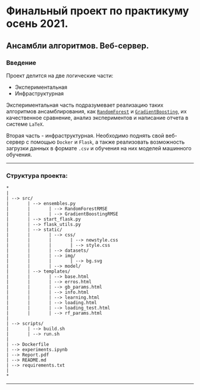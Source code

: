 # Финальный проект по практикуму осень 2021.
## Ансамбли алгоритмов. Веб-сервер.
### Введение


Проект делится на две логические части:
* Экспериментальная
* Инфраструктурная

Экспериментальная часть подразумевает реализацию 
таких алгоритмов ансамблирования, как
[`RandomForest`](http://www.machinelearning.ru/wiki/images/3/3a/Voron-ML-Compositions1-slides.pdf) 
и [`GradientBoosting`](http://www.machinelearning.ru/wiki/images/2/21/Voron-ML-Compositions-slides2.pdf), 
их качественное сравнение, анализ 
экспериментов и написание отчета в системе `LaTeX`.

Вторая часть - инфраструктурная. Необходимо поднять 
свой веб-сервер с помощью `Docker` и `Flask`, а также реализовать
возможность загрузки данных в формате  `.csv` 
и обучения на них моделей машинного обучения.

---


### Структура проекта:

```angular2html
*
|
| --> src/
|       | --> ensembles.py
|       |       | --> RandomForestRMSE
|       |       | --> GradientBoostingRMSE
|       | --> start_flask.py
|       | --> flask_utils.py
|       | --> static/
|       |       | --> css/
|       |       |       | --> newstyle.css
|       |       |       | --> style.css
|       |       | --> datasets/
|       |       | --> img/
|       |       |       | --> bg.svg
|       |       | --> model/
|       | --> templates/
|       |       | --> base.html
|       |       | --> erros.html
|       |       | --> gb_params.html
|       |       | --> info.html
|       |       | --> learning.html
|       |       | --> loading.html
|       |       | --> loading_test.html
|       |       | --> rf_params.html
|
| --> scripts/
|       | --> build.sh
|       | --> run.sh
|
| --> Dockerfile
| --> experiments.ipynb
| --> Report.pdf
| --> README.md
| --> requirements.txt
|
*
```

---

